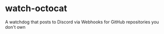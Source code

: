 # watch-octocat
A watchdog that posts to Discord via Webhooks for GitHub repositories you don't own
